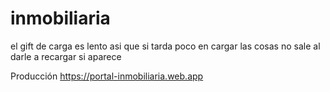 # inmobiliaria
el gift de carga es lento
asi que si tarda poco en cargar las cosas no sale
al darle a recargar si aparece


Producción https://portal-inmobiliaria.web.app
